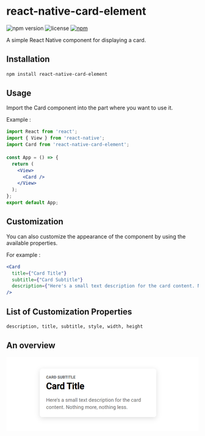 # react-native-card-element

![npm version](https://img.shields.io/npm/v/react-native-card-element.svg)
![license](https://img.shields.io/npm/l/react-native-card-element.svg)
[![npm](https://img.shields.io/npm/dt/react-native-card-element.svg)](https://www.npmjs.com/package/react-native-card-element)

A simple React Native component for displaying a card.

## Installation

```bash
npm install react-native-card-element
```

## Usage

Import the Card component into the part where you want to use it.

Example :

```jsx
import React from 'react';
import { View } from 'react-native';
import Card from 'react-native-card-element';

const App = () => {
  return (
    <View>
      <Card />
    </View>
  );
};
export default App;
```
## Customization

You can also customize the appearance of the component by using the available properties.

For example :
```jsx
<Card
  title={"Card Title"}
  subtitle={"Card Subtitle"}
  description={"Here's a small text description for the card content. Nothing more, nothing less."}
/>
```

## List of Customization Properties
```txt
description, title, subtitle, style, width, height
```
## An overview
![Texte alternatif](https://github.com/Mohamed-78/rn-card-element/blob/main/contenu.PNG)

